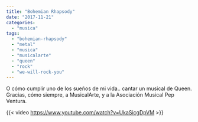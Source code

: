 ```yaml
---
title: "Bohemian Rhapsody"
date: "2017-11-21"
categories: 
  - "musica"
tags: 
  - "bohemian-rhapsody"
  - "metal"
  - "musica"
  - "musicalarte"
  - "queen"
  - "rock"
  - "we-will-rock-you"
---
```


O cómo cumplir uno de los sueños de mi vida.. cantar un musical de Queen. Gracias, cómo siempre, a MusicalArte, y a la Asociación Musical Pep Ventura.

{{< video https://www.youtube.com/watch?v=UkaSicgDpVM >}}
